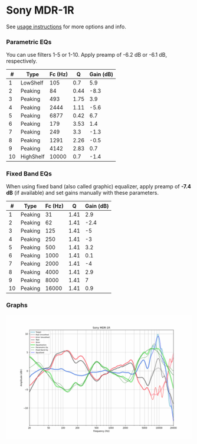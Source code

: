 # Sony MDR-1R
See [usage instructions](https://github.com/jaakkopasanen/AutoEq#usage) for more options and info.

### Parametric EQs
You can use filters 1-5 or 1-10. Apply preamp of -6.2 dB or -6.1 dB, respectively.

|   # | Type      |   Fc (Hz) |    Q |   Gain (dB) |
|-----|-----------|-----------|------|-------------|
|   1 | LowShelf  |       105 | 0.7  |         5.9 |
|   2 | Peaking   |        84 | 0.44 |        -8.3 |
|   3 | Peaking   |       493 | 1.75 |         3.9 |
|   4 | Peaking   |      2444 | 1.11 |        -5.6 |
|   5 | Peaking   |      6877 | 0.42 |         6.7 |
|   6 | Peaking   |       179 | 3.53 |         1.4 |
|   7 | Peaking   |       249 | 3.3  |        -1.3 |
|   8 | Peaking   |      1291 | 2.26 |        -0.5 |
|   9 | Peaking   |      4142 | 2.83 |         0.7 |
|  10 | HighShelf |     10000 | 0.7  |        -1.4 |

### Fixed Band EQs
When using fixed band (also called graphic) equalizer, apply preamp of **-7.4 dB** (if available) and set gains manually with these parameters.

|   # | Type    |   Fc (Hz) |    Q |   Gain (dB) |
|-----|---------|-----------|------|-------------|
|   1 | Peaking |        31 | 1.41 |         2.9 |
|   2 | Peaking |        62 | 1.41 |        -2.4 |
|   3 | Peaking |       125 | 1.41 |        -5   |
|   4 | Peaking |       250 | 1.41 |        -3   |
|   5 | Peaking |       500 | 1.41 |         3.2 |
|   6 | Peaking |      1000 | 1.41 |         0.1 |
|   7 | Peaking |      2000 | 1.41 |        -4   |
|   8 | Peaking |      4000 | 1.41 |         2.9 |
|   9 | Peaking |      8000 | 1.41 |         7   |
|  10 | Peaking |     16000 | 1.41 |         0.9 |

### Graphs
![](./Sony%20MDR-1R.png)
